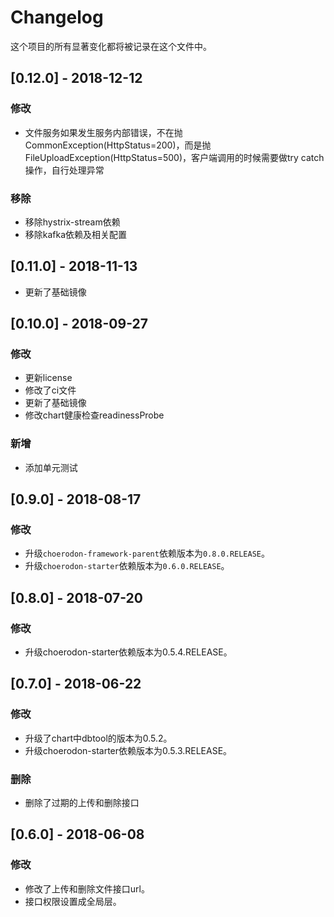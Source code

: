 # Changelog

这个项目的所有显著变化都将被记录在这个文件中。

## [0.12.0] - 2018-12-12

### 修改

- 文件服务如果发生服务内部错误，不在抛CommonException(HttpStatus=200)，而是抛FileUploadException(HttpStatus=500)，客户端调用的时候需要做try catch操作，自行处理异常

### 移除

- 移除hystrix-stream依赖
- 移除kafka依赖及相关配置

## [0.11.0] - 2018-11-13

- 更新了基础镜像

## [0.10.0] - 2018-09-27

### 修改

- 更新license 
- 修改了ci文件
- 更新了基础镜像
- 修改chart健康检查readinessProbe

### 新增

- 添加单元测试

## [0.9.0] - 2018-08-17

### 修改

- 升级`choerodon-framework-parent`依赖版本为`0.8.0.RELEASE`。
- 升级`choerodon-starter`依赖版本为`0.6.0.RELEASE`。

## [0.8.0] - 2018-07-20

### 修改

- 升级choerodon-starter依赖版本为0.5.4.RELEASE。

## [0.7.0] - 2018-06-22

### 修改

- 升级了chart中dbtool的版本为0.5.2。
- 升级choerodon-starter依赖版本为0.5.3.RELEASE。

### 删除

- 删除了过期的上传和删除接口 

## [0.6.0] - 2018-06-08

### 修改

- 修改了上传和删除文件接口url。
- 接口权限设置成全局层。